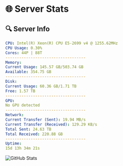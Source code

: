 # 🌐 Server Stats
## 🔍 Server Info
```yaml
CPU: Intel(R) Xeon(R) CPU E5-2699 v4 @ 1255.62MHz
CPU Usage: 0.30%
Cores: 44P | 88T
-----------------------------------
Memory:
Current Usage: 145.57 GB/503.74 GB
Available: 354.75 GB
-----------------------------------
Disk:
Current Usage: 60.36 GB/1.71 TB
Free: 1.57 TB
-----------------------------------
GPU:
No GPU detected
-----------------------------------
Network:
Current Transfer (Sent): 19.94 MB/s
Current Transfer (Received): 129.29 KB/s
Total Sent: 24.63 TB
Total Received: 220.88 GB
-----------------------------------
Uptime:
15d 13h 34m 21s
```
![GitHub Stats](https://img.shields.io/badge/Updated-2025-03-23_10:57:10-blue)